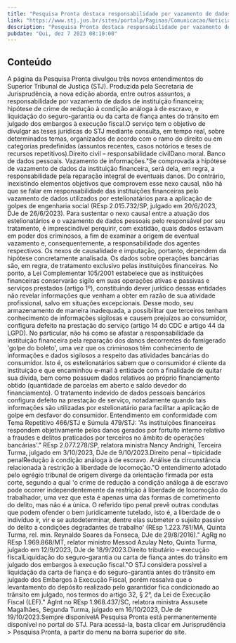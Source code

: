 ```yaml
---
title: "Pesquisa Pronta destaca responsabilidade por vazamento de dados de instituição financeira"
link: "https://www.stj.jus.br/sites/portalp/Paginas/Comunicacao/Noticias/2023/07122023-Pesquisa-Pronta-destaca-responsabilidade-por-vazamento-de-dados-de-instituicao-financeira-.aspx"
description: "Pesquisa Pronta destaca responsabilidade por vazamento de dados de instituição financeira"
pubdate: "Qui, dez 7 2023 08:10:00"
---
```


## Conteúdo

​A página da Pesquisa Pronta divulgou três novos entendimentos do Superior Tribunal de Justiça (STJ). Produzida pela Secretaria de Jurisprudência, a nova edição aborda, entre outros assuntos, a responsabilidade por vazamento de dados de instituição financeira; hipótese de crime de redução à condição análoga à de escravo, e liquidação do seguro-garantia ou da carta de fiança antes do trânsito em julgado dos embargos à execução fiscal.O serviço tem o objetivo de divulgar as teses jurídicas do STJ mediante consulta, em tempo real, sobre determinados temas, organizados de acordo com o ramo do direito ou em categorias predefinidas (assuntos recentes, casos notórios e teses de recursos repetitivos).Direito civil – responsabilidade civilDano moral. Banco de dados pessoais. Vazamento de informações."Se comprovada a hipótese de vazamento de dados da instituição financeira, será dela, em regra, a responsabilidade pela reparação integral de eventuais danos. Do contrário, inexistindo elementos objetivos que comprovem esse nexo causal, não há que se falar em responsabilidade das instituições financeiras pelo vazamento de dados utilizados por estelionatários para a aplicação de golpes de engenharia social (REsp 2.015.732/SP, julgado em 20/6/2023, DJe de 26/6/2023). Para sustentar o nexo causal entre a atuação dos estelionatários e o vazamento de dados pessoais pelo responsável por seu tratamento, é imprescindível perquirir, com exatidão, quais dados estavam em poder dos criminosos, a fim de examinar a origem de eventual vazamento e, consequentemente, a responsabilidade dos agentes respectivos. Os nexos de causalidade e imputação, portanto, dependem da hipótese concretamente analisada. Os dados sobre operações bancárias são, em regra, de tratamento exclusivo pelas instituições financeiras. No ponto, a Lei Complementar 105/2001 estabelece que as instituições financeiras conservarão sigilo em suas operações ativas e passivas e serviços prestados (artigo 1º), constituindo dever jurídico dessas entidades não revelar informações que venham a obter em razão de sua atividade profissional, salvo em situações excepcionais. Desse modo, seu armazenamento de maneira inadequada, a possibilitar que terceiros tenham conhecimento de informações sigilosas e causem prejuízos ao consumidor, configura defeito na prestação do serviço (artigo 14 do CDC e artigo 44 da LGPD). No particular, não há como se afastar a responsabilidade da instituição financeira pela reparação dos danos decorrentes do famigerado 'golpe do boleto', uma vez que os criminosos têm conhecimento de informações e dados sigilosos a respeito das atividades bancárias do consumidor. Isto é, os estelionatários sabem que o consumidor é cliente da instituição e que encaminhou e-mail à entidade com a finalidade de quitar sua dívida, bem como possuem dados relativos ao próprio financiamento obtido (quantidade de parcelas em aberto e saldo devedor do financiamento). O tratamento indevido de dados pessoais bancários configura defeito na prestação de serviço, notadamente quando tais informações são utilizadas por estelionatário para facilitar a aplicação de golpe em desfavor do consumidor. Entendimento em conformidade com Tema Repetitivo 466/STJ e Súmula 479/STJ: 'As instituições financeiras respondem objetivamente pelos danos gerados por fortuito interno relativo a fraudes e delitos praticados por terceiros no âmbito de operações bancárias'." REsp 2.077.278/SP, relatora ministra Nancy Andrighi, Terceira Turma, julgado em 3/10/2023, DJe de 9/10/2023.Direito penal – tipicidade penalRedução à condição análoga à de escravo. Análise da circunstância relacionada à restrição à liberdade de locomoção."O entendimento adotado pelo egrégio tribunal de origem diverge da orientação firmada por esta corte, segundo a qual 'o crime de redução a condição análoga à de escravo pode ocorrer independentemente da restrição à liberdade de locomoção do trabalhador, uma vez que esta é apenas uma das formas de cometimento do delito, mas não é a única. O referido tipo penal prevê outras condutas que podem ofender o bem juridicamente tutelado, isto é, a liberdade de o indivíduo ir, vir e se autodeterminar, dentre elas submeter o sujeito passivo do delito a condições degradantes de trabalho' (REsp 1.223.781/MA, Quinta Turma, rel. min. Reynaldo Soares da Fonseca, DJe de 29/8/2016)." AgRg no REsp 1.969.868/MT, relator ministro Messod Azulay Neto, Quinta Turma, julgado em 12/9/2023, DJe de 18/9/2023.Direito tributário – execução fiscalLiquidação do seguro-garantia ou carta de fiança antes do trânsito em julgado dos embargos à execução fiscal."O STJ considera possível a liquidação da carta de fiança e do seguro-garantia antes do trânsito em julgado dos Embargos à Execução Fiscal, porém ressalva que o levantamento do depósito realizado pelo garantidor fica condicionado ao trânsito em julgado, nos termos do artigo 32, § 2°, da Lei de Execução Fiscal (LEF)." AgInt no REsp 1.968.437/SC, relatora ministra Assusete Magalhães, Segunda Turma, julgado em 16/10/2023, DJe de 19/10/2023.Sempre disponívelA Pesquisa Pronta está permanentemente disponível no portal do STJ. Para acessá-la, basta clicar em Jurisprudência > Pesquisa Pronta, a partir do menu na barra superior do site.
